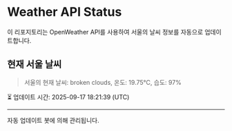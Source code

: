 
# Weather API Status

이 리포지토리는 OpenWeather API를 사용하여 서울의 날씨 정보를 자동으로 업데이트합니다.

## 현재 서울 날씨
> 서울의 현재 날씨: broken clouds, 온도: 19.75°C, 습도: 97%

⏳ 업데이트 시간: 2025-09-17 18:21:39 (UTC)

---
자동 업데이트 봇에 의해 관리됩니다.
